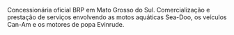 Concessionária oficial BRP em Mato Grosso do Sul. Comercialização e prestação de serviços envolvendo as motos aquáticas Sea-Doo, os veículos Can-Am e os motores de popa Evinrude.
